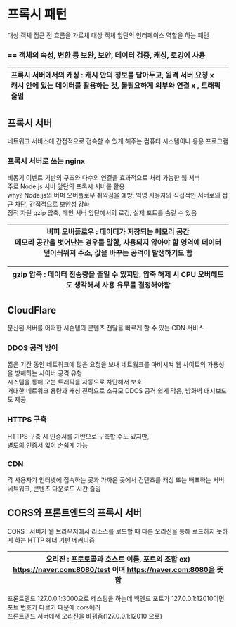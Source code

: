 # 프록시 패턴
대상 객체 접근 전 흐름을 가로채 대상 객체 앞단의 인터페이스 역할을 하는 패턴
### == 객체의 속성, 변환 등 보완, 보안, 데이터 검증, 캐싱, 로깅에 사용


| 프록시 서버에서의 캐싱 : 캐시 안의 정보를 담아두고, 원격 서버 요청 x <br/> 캐시 안에 있는 데이터를 활용하는 것, 불필요하게 외부와 연결 x , 트래픽 줄임  | 
|:-----------------------------------------------------------------------------------------------|

## 프록시 서버
네트워크 서비스에 간접적으로 접속할 수 있게 해주는 컴퓨터 시스템이나 응용 프로그램

### 프록시 서버로 쓰는 nginx
비동기 이벤트 기반의 구조와 다수의 연결을 효과적으로 처리 가능한 웹 서버
<br> 주로 Node.js 서버 앞단의 프록시 서버롤 활용
<br> why? Node.js의 버퍼 오버플로우 취약점을 예방, 익명 사용자의 직접적인 서버로의 접근 차단, 간접적으로 보안성 강화
<br> 정적 자원 gzip 압축, 메인 서버 앞단에서의 로깅, 실제 포트를 숨길 수 있음

| 버퍼 오버플로우 : 데이터가 저장되는 메모리 공간<br/>메모리 공간을 벗어난는 경우를 말함, 사용되지 않아야 할 영역에 데이터 덮어씌워져 주소, 값을 바꾸는 공격이 발생하기도 함 |
|------------------------------------------------------------------------------------------------------|

| gzip 압축 : 데이터 전송량을 줄일 수 있지만, 압축 해제 시 CPU 오버헤드도 생각해서 사용 유무를 결정해야함 |
|------------------------------------------------------------------|

## CloudFlare
분산된 서버를 어떠한 시슽템의 콘텐츠 전달을 빠르게 할 수 있는 CDN 서비스

### DDOS 공격 방어
짧은 기간 동안 네트워크에 많은 요청을 보내 네트웤크를 마비시켜 웹 사이트의 가용성을 방해하는 사이버 공격 유형 
<br> 시스템을 통해 오는 트래픽을 자동으로 차단해서 보호 
<br> 거대한 네트워크 용량과 캐싱 전략으로 소규모 DDOS 공격 쉽게 막음, 방화벽 대시보드도 제공

### HTTPS 구축
HTTPS 구축 시 인증서를 기반으로 구축할 수도 있지만,
<br> 별도의 인증서 없이 손쉽게 가능

### CDN
각 사용자가 인터넷에 접속하는 곳과 가까운 곳에서 컨텐츠를 캐싱 또는 배포하는 서버 네트워크, 콘텐츠 다운로드 시간 줄임

## CORS와 프론트엔드의 프록시 서버
CORS : 서버가 웹 브라우저에서 리소스를 로드할 때 다른 오리진을 통해 로드하지 못하게 하는 HTTP 헤더 기반 메커니즘

| 오리진 : 프로토콜과 호스트 이름, 포트의 조합 ex) https://naver.com:8080/test 이며 https://naver.com:8080을 뜻함 |
|------------------------------------------------------------------------------------------|

프론트엔드 127.0.0.1:3000으로 테스팅을 하는데 백엔드 포트가 127.0.0.1:12010이면 포트 번호가 다르기 때문에 cors에러
<br> 프론트엔드 서버에서 오리진을 바꿔줌(127.0.0.1:12010 으로)
